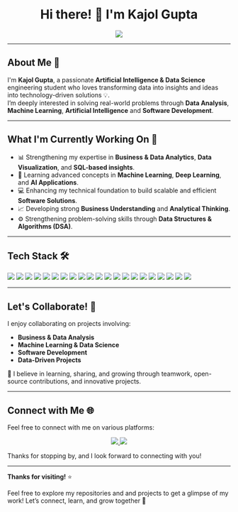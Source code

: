 <h1 align="center">Hi there! 👋 I'm Kajol Gupta</h1>

<p align="center">
  <img src="https://readme-typing-svg.herokuapp.com?size=22&duration=4000&color=F75C7E&center=true&vCenter=true&width=600&lines=AI+%26+Data+Science+Engineering+Student;Data+Driven+Problem+Solver;Tech+Explorer+%F0%9F%9A%80" />
</p>

---

## About Me 🌟
I'm **Kajol Gupta**, a passionate **Artificial Intelligence & Data Science** engineering student who loves transforming data into insights and ideas into technology-driven solutions 💡.  
I’m deeply interested in solving real-world problems through **Data Analysis**, **Machine Learning**, **Artificial Intelligence** and **Software Development**.  

---

## What I'm Currently Working On 🎯 

- 📊 Strengthening my expertise in **Business & Data Analytics**, **Data Visualization**, and **SQL-based insights**.  
- 🧠 Learning advanced concepts in **Machine Learning**, **Deep Learning**, and **AI Applications**.  
- 💻 Enhancing my technical foundation to build scalable and efficient **Software Solutions**.  
- 📈 Developing strong **Business Understanding** and **Analytical Thinking**.  
- ⚙️ Strengthening problem-solving skills through **Data Structures & Algorithms (DSA)**.  

---

## Tech Stack 🛠️ 
<p>
  <!-- Languages -->
  <img src="https://img.shields.io/badge/Python-3776AB?style=for-the-badge&logo=python&logoColor=white"/>
  <img src="https://img.shields.io/badge/C-00599C?style=for-the-badge&logo=c&logoColor=white"/>
  <img src="https://img.shields.io/badge/Java-CB3837?style=for-the-badge&logo=java&logoColor=white"/>
  <img src="https://img.shields.io/badge/HTML-E34F26?style=for-the-badge&logo=html5&logoColor=white"/>
  <img src="https://img.shields.io/badge/CSS-1572B6?style=for-the-badge&logo=css3&logoColor=white"/>
  <img src="https://img.shields.io/badge/JavaScript-F7DF1E?style=for-the-badge&logo=javascript&logoColor=black"/>
  <img src="https://img.shields.io/badge/SQL-4479A1?style=for-the-badge&logo=sql&logoColor=white"/>

  <!-- Frameworks / Libraries -->
  <img src="https://img.shields.io/badge/React-20232A?style=for-the-badge&logo=react&logoColor=61DAFB"/>
  <img src="https://img.shields.io/badge/Flask-000000?style=for-the-badge&logo=flask&logoColor=white"/>
  <img src="https://img.shields.io/badge/Django-092E20?style=for-the-badge&logo=django&logoColor=white"/>
  <img src="https://img.shields.io/badge/Node.js-339933?style=for-the-badge&logo=node.js&logoColor=white"/>
  <img src="https://img.shields.io/badge/Express.js-000000?style=for-the-badge&logo=express&logoColor=white"/>
  <img src="https://img.shields.io/badge/Bootstrap-7952B3?style=for-the-badge&logo=bootstrap&logoColor=white"/>

  <!-- Data & ML Tools -->
  <img src="https://img.shields.io/badge/MySQL-4479A1?style=for-the-badge&logo=mysql&logoColor=white"/>
  <img src="https://img.shields.io/badge/MongoDB-47A248?style=for-the-badge&logo=mongodb&logoColor=white"/>
  <img src="https://img.shields.io/badge/Pandas-150458?style=for-the-badge&logo=pandas&logoColor=white"/>
  <img src="https://img.shields.io/badge/NumPy-013243?style=for-the-badge&logo=numpy&logoColor=white"/>
  <img src="https://img.shields.io/badge/Scikit-learn-F7931E?style=for-the-badge&logo=scikit-learn&logoColor=white"/>
 
  <!-- Others -->
  <img src="https://img.shields.io/badge/Firebase-FFCA28?style=for-the-badge&logo=firebase&logoColor=black"/>
  <img src="https://img.shields.io/badge/Jupyter_Notebooks-F37626?style=for-the-badge&logo=jupyter&logoColor=white"/>
  <img src="https://img.shields.io/badge/Power_BI-F2C811?style=for-the-badge&logo=power-bi&logoColor=black"/>
</p>


---

## Let's Collaborate! 🤝
I enjoy collaborating on projects involving:  

- **Business & Data Analysis**  
- **Machine Learning & Data Science**  
- **Software Development**  
- **Data-Driven Projects**  

💬 I believe in learning, sharing, and growing through teamwork, open-source contributions, and innovative projects.

---

## Connect with Me 🌐
Feel free to connect with me on various platforms:
<p align="center">
  <a href="https://www.linkedin.com/in/kajol-v-gupta">
    <img src="https://img.shields.io/badge/LinkedIn-0077B5.svg?style=for-the-badge&logo=linkedin&logoColor=white"/>
  </a>
  <a href="mailto:kajol.v.gupta@gmail.com">
    <img src="https://img.shields.io/badge/Gmail-D14836.svg?style=for-the-badge&logo=gmail&logoColor=white)](mailto:kajol.v.gupta@gmail.com"/>
  </a>
</p>
Thanks for stopping by, and I look forward to connecting with you!

---

**Thanks for visiting!** ⭐ 

Feel free to explore my repositories and and projects to get a glimpse of my work! 
Let’s connect, learn, and grow together 🚀
